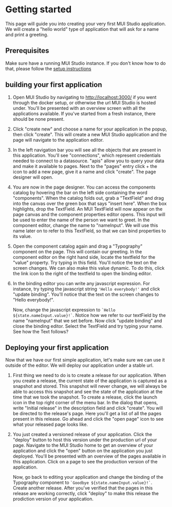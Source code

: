 # Getting started

This page will guide you into creating your very first MUI Studio application. We will create a "hello world" type of application that will ask for a name and print a greeting.

## Prerequisites

Make sure have a running MUI Studio instance. If you don't know how to do that, please follow the [setup instructions](./setup.md)

## building your first application

1. Open MUI Studio by navigating to [http://localhost:3000/](http://localhost:3000/) if you went through the docker setup, or otherwise the url MUI Studio is hosted under. You'll be presented with an overview screen with all the applications available. If you've started from a fresh instance, there should be none present.

   <!-- TODO: screenshot "apps overview" -->

1. Click "create new" and choose a name for your application in the popup, then click "create". This will create a new MUI Studio application and the page will navigate to the application editor.

   <!-- TODO: screenshot "editor overview" -->

1. In the left navigation bar you will see all the objects that are present in this application. You'll see "connections", which represent credentials needed to connect to a datasource. "apis" allow you to query your data and make it available to pages. Next to the "pages" entry click + the icon to add a new page, give it a name and click "create". The page designer will open.

   <!-- TODO: screenshot "page designer" -->

1. You are now in the page designer. You can access the components catalog by hovering the bar on the left side containing the word "components". When the catalog folds out, grab a "TextField" and drag into the canvas over the green box that says "insert here". When the box highlights, drop the TextField. An MUI TextField will now appear on the page canvas and the component properties editor opens. This input will be used to enter the name of the person we want to greet. In the component editor, change the name to "nameInput". We will use this name later on to refer to this TextField, so that we can bind properties to its value.

   <!-- TODO: screenshot "page + textfield + component editor with name update" -->

1. Open the component catalog again and drag a "Typography" component on the page. This will contain our greeting. In the component editor on the right hand side, locate the textfield for the "value" property. Try typing in this field. You'll notice the text on the screen changes. We can also make this value dynamic. To do this, click the link icon to the right of the textfield to open the binding editor.

   <!-- TODO: screenshot "detail value input + link icon" -->

1. In the binding editor you can write any javascript expression. For instance, try typing the javascript string `'Hello everybody!'` and click "update binding". You'll notice that the text on the screen changes to "Hello everybody!".

   Now, change the javascript expression to `` `Hello ${state.nameInput.value}!` ``. Notice how we refer to our textField by the name "nameInput" that we set before. Now click "update binding" and close the binding editor. Select the TextField and try typing your name. See how the Text follows?

   <!-- TODO: screenshot "Show working application" -->

## Deploying your first application

Now that we have our first simple application, let's make sure we can use it outside of the editor. We will deploy our application under a stable url.

1. First thing we need to do is to create a release for our application. When you create a release, the current state of the application is captured as a snapshot and stored. This snapshot will never change, we will always be able to access this snapshot and see the state of the application at the time that we took the snapshot. To create a release, click the launch icon in the top right corner of the menu bar. In the dialog that opens, write "Initial release" in the description field and click "create". You will be directed to the release's page. Here you'll get a list of all the pages present in this release. Go ahead and click the "open page" icon to see what your released page looks like.

   <!-- TODO: screenshot "Screenshot releases" -->

1. You just created a versioned release of your application. Click the "deploy" button to host this version under the production url of your page. Navigate to the MUI Studio home to get an overview of your application and click the "open" button on the application you just deployed. You'll be presented with an overview of the pages available in this application. Click on a page to see the production version of the application.

   Now, go back to editing your application and change the binding of the Typography component to `` `Goodbye ${state.nameInput.value}!` ``. Create another release. After you've verified that the pages in this release are working correctly, click "deploy" to make this release the prodiction version of your application.
